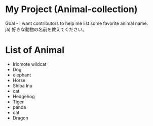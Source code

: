 # My Project (Animal-collection)
Goal - I want contributors to help me list some favorite animal name.<br>
ja) 好きな動物の名前を教えてください。

# List of Animal

- Iriomote wildcat
- Dog
- elephant
- Horse
- Shiba Inu
- cat
- Hedgehog
- Tiger
- panda
- cat
- Dragon

